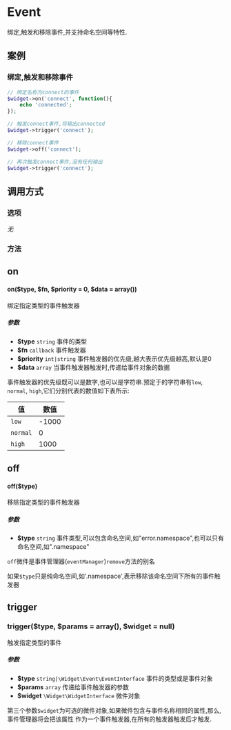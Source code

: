 Event
=====

绑定,触发和移除事件,并支持命名空间等特性.

案例
----

### 绑定,触发和移除事件
```php
// 绑定名称为connect的事件
$widget->on('connect', function(){
    echo 'connected';
});

// 触发connect事件,将输出connected
$widget->trigger('connect');

// 移除connect事件
$widget->off('connect');

// 再次触发connect事件,没有任何输出
$widget->trigger('connect');
```

调用方式
--------

### 选项

*无*

### 方法

on
--
#### on($type, $fn, $priority = 0, $data = array())
绑定指定类型的事件触发器

##### 参数
* **$type** `string` 事件的类型
* **$fn** `callback` 事件触发器
* **$priority** `int|string` 事件触发器的优先级,越大表示优先级越高,默认是0
* **$data** `array` 当事件触发器触发时,传递给事件对象的数据


事件触发器的优先级既可以是数字,也可以是字符串.预定于的字符串有`low`, `normal`, `high`,它们分别代表的数值如下表所示:

| 值       | 数值     |
|----------|----------|
| `low`    | -1000    |
| `normal` | 0        |
| `high`   | 1000     |

off
---
####  off($type)
移除指定类型的事件触发器

##### 参数
* **$type** `string` 事件类型,可以包含命名空间,如"error.namespace",也可以只有命名空间,如".namespace"

`off`微件是事件管理器(`eventManager`)`remove`方法的别名

如果`$type`只是纯命名空间,如'.namespace',表示移除该命名空间下所有的事件触发器

trigger
------
### trigger($type, $params = array(), $widget = null)
触发指定类型的事件

##### 参数
* **$type** `string|\Widget\Event\EventInterface` 事件的类型或是事件对象
* **$params** `array` 传递给事件触发器的参数
* **$widget** `\Widget\WidgetInterface` 微件对象


第三个参数`$widget`为可选的微件对象,如果微件包含与事件名称相同的属性,那么,事件管理器将会把该属性
作为一个事件触发器,在所有的触发器触发后才触发.
